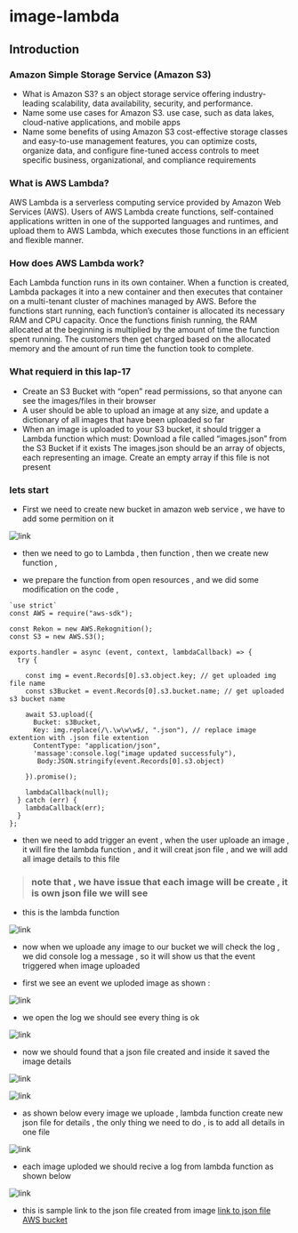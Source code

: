 # image-lambda
## Introduction 

### Amazon Simple Storage Service (Amazon S3)
* What is Amazon S3? s an object storage service offering industry-leading scalability, data availability, security, and performance.
* Name some use cases for Amazon S3. use case, such as data lakes, cloud-native applications, and mobile apps
* Name some benefits of using Amazon S3 cost-effective storage classes and easy-to-use management features, you can optimize costs, organize data, and configure fine-tuned access controls to meet specific business, organizational, and compliance requirements 

 ### What is AWS Lambda?
AWS Lambda is a serverless computing service provided by Amazon Web Services (AWS). Users of AWS Lambda create functions, self-contained applications written in one of the supported languages and runtimes, and upload them to AWS Lambda, which executes those functions in an efficient and flexible manner.
 ### How does AWS Lambda work?
Each Lambda function runs in its own container. When a function is created, Lambda packages it into a new container and then executes that container on a multi-tenant cluster of machines managed by AWS. Before the functions start running, each function’s container is allocated its necessary RAM and CPU capacity. Once the functions finish running, the RAM allocated at the beginning is multiplied by the amount of time the function spent running. The customers then get charged based on the allocated memory and the amount of run time the function took to complete.

### What requierd in this lap-17
* Create an S3 Bucket with “open” read permissions, so that anyone can see the images/files in their browser
* A user should be able to upload an image at any size, and update a dictionary of all images that have been uploaded so far
* When an image is uploaded to your S3 bucket, it should trigger a Lambda function which must:
Download a file called “images.json” from the S3 Bucket if it exists
The images.json should be an array of objects, each representing an image. Create an empty array if this file is not present

### lets start 

* First we need to create new bucket in amazon web service , we have to add some permition on it 

![link](./image/Screenshot%20(380).png)

* then we need to go to Lambda , then function , then we create new function , 

* we prepare the function from open resources , and we did some modification on the code , 

````
`use strict`
const AWS = require("aws-sdk");

const Rekon = new AWS.Rekognition();
const S3 = new AWS.S3();

exports.handler = async (event, context, lambdaCallback) => {
  try {
    
    const img = event.Records[0].s3.object.key; // get uploaded img file name
    const s3Bucket = event.Records[0].s3.bucket.name; // get uploaded s3 bucket name
    
    await S3.upload({
      Bucket: s3Bucket,
      Key: img.replace(/\.\w\w\w$/, ".json"), // replace image extention with .json file extention
      ContentType: "application/json",
      'massage':console.log("image updated successfuly"),
       Body:JSON.stringify(event.Records[0].s3.object)
       
    }).promise();
    
    lambdaCallback(null);
  } catch (err) {
    lambdaCallback(err);
  }
};
````
* then we need to add trigger an event , when  the user uploade an image , it will fire the lambda function , and it will creat json file , and we will add all image details to this file 

> ### note that , we have issue that each image will be create , it is own json file we will see 

* this is the lambda function 

![link](./image/Screenshot%20(381).png)

* now when we uploade any image to our bucket we will check the log , we did console log a message , so it will show us that the event triggered when image uploaded 

* first we see an event we uploded image as shown :

![link](./image/Screenshot%20(382).png)

* we open the log we should see every thing is ok 

![link](./image/Screenshot%20(384).jpg)

* now we should found that a json file created and inside it saved the image details 

![link](./image/Screenshot%20(386).png)

![link](./image/Screenshot%20(387).png)

* as shown below every image we uploade , lambda function create new json file for details , the only thing we need to do , is to add all details in one file 

![link](./image/Screenshot%20(389).png)

* each image uploded we should recive a log from lambda function as shown below 

![link](./image/Screenshot%20(391).png)



* this is sample link to the json file created from image 
[link to json file AWS bucket](./image/Screenshot%20(389).png)
